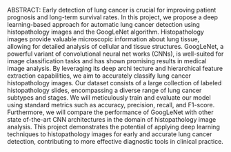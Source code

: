ABSTRACT:
Early detection of lung cancer is crucial for improving patient prognosis
and long-term survival rates. In this project, we propose a deep learning-based
approach for automatic lung cancer detection using histopathology images and
the GoogLeNet algorithm. Histopathology images provide valuable microscopic
information about lung tissue, allowing for detailed analysis of cellular and 
tissue structures. GoogLeNet, a powerful variant of convolutional neural net
works (CNNs), is well-suited for image classification tasks and has shown 
promising results in medical image analysis. By leveraging its deep archi
tecture and hierarchical feature extraction capabilities, we aim to accurately
classify lung cancer histopathology images. Our dataset consists of a large
collection of labeled histopathology slides, encompassing a diverse range of
lung cancer subtypes and stages. We will meticulously train and evaluate our
model using standard metrics such as accuracy, precision, recall, and F1-score.
Furthermore, we will compare the performance of GoogLeNet with other state
of-the-art CNN architectures in the domain of histopathology image analysis.
This project demonstrates the potential of applying deep learning techniques
to histopathology images for early and accurate lung cancer detection, 
contributing to more effective diagnostic tools in clinical practice.
